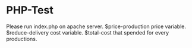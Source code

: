 # PHP-Test
Please run index.php on apache server.
$price-production price variable.
$reduce-delivery cost variable.
$total-cost that spended for every productions.
